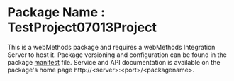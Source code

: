 # Package Name : TestProject07013Project
This is a webMethods package and requires a webMethods Integration Server to host it. Package versioning and configuration can be found in the package [manifest](./TestProject07013Project/manifest.v3) file. Service and API documentation is available on the package's home page http://&lt;server&gt;:&lt;port&gt;/&lt;packagename>.